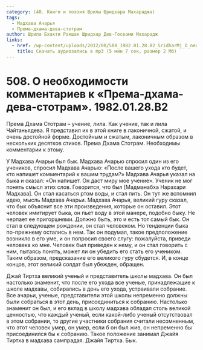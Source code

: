 ```yaml
---
category: (48. Книги и поэзия Шрилы Шридхара Махараджа)
tags:
  - Мадхава Ачарья
  - Према-дхама-дева-стотрам
author: Шрила Бхакти Ракшак Шридхар Дев-Госвами Махарадж
links:
  - href: /wp-content/uploads/2012/08/508_1982.01.28.B2_SridharMj_O_neobhodimosti_kommentariev_k_Premadhama-deva-stotram.mp3
    title: Скачать аудиозапись в mp3 (5 мин 7 сек, размер 2 Мб)
---
```


# 508. О необходимости комментариев к «Према-дхама-дева-стотрам». 1982.01.28.B2

Према Дхама Стотрам – учение, лила. Как учение, так и лила Чайтаньядева. Я представил их в этой книге в лаконичной, сжатой, и очень достойной форме. Достойным и сжатым, лаконичным образом в нескольких десятков стихов. Према Дхама Стотрам. Необходимы комментарии к этому.

У Мадхава Ачарьи был бык. Мадхава Ачарью спросил один из его учеников, спросил Мадхава Ачарью: «После вашего ухода кто будет, кто напишет комментарий к вашим трудам?» Мадхава Ачарья указал на быка и сказал: «Он напишет. Он даст миру мое учение». Ученик не мог понять смысл этих слов. Говорится, что был [Мадманабха Нарахари Мадхава]. Он стал касаться ртом воды, и стал пить. Он тут же вспомнил идею, мысль Мадхава Ачарьи. Мадхава Ачарья, великий гуру сказал, что бык объяснит все эти произведения, которые он оставил. Этот человек имитирует быка, он пьет воду в этой манере, подобно быку. Не черпает ее пригоршнями. Должно быть, это и есть тот самый бык. Он стал в следующем рождении, он стал человеком. Но тенденции быка по-прежнему остались в нем. Так он подумал, такое предположение возникло в его уме, и он попросил своего слугу: пожалуйста, приведи человека ко мне. Человек был приведен к нему, и он стал говорить с ним, пытаясь понять, может ли он убедить его стать его учеником. Таким образом, предсказание его великого гуру сбудется. И, в конце концов, этот великий солдат был убежден, обращен.

Джай Тиртха великий ученый и представитель школы мадхава. Он был настолько знаменит, что после его ухода все ученые, принадлежащие к школе мадхавы, собирались в день его ухода, устраивали собрание. Все ачарьи, ученые, представители этой школы непременно должны были собраться в этот день, присоединиться к собранию. Настолько знаменит он был, и его вклад в школу мадхава обладал столь великой ценностью, что каждый ученый, если какой-либо ученый отсутствовал в этом собрании, то другие участники собрания считали несомненным, что этот человек умер, он умер, если б он был жив, он непременно бы присоединился бы к собранию. Такое положение занимал Джайя Тиртха в мадхава сампрадая. Джайя Тиртха. Бык.

